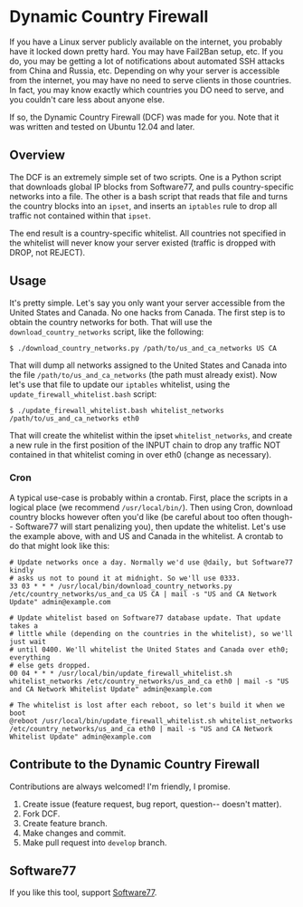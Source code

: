 # Dynamic Country Firewall

If you have a Linux server publicly available on the internet, you probably have
it locked down pretty hard. You may have Fail2Ban setup, etc. If you do, you may
be getting a lot of notifications about automated SSH attacks from China and
Russia, etc. Depending on why your server is accessible from the internet, you
may have no need to serve clients in those countries. In fact, you may know
exactly which countries you DO need to serve, and you couldn't care less about
anyone else.

If so, the Dynamic Country Firewall (DCF) was made for you. Note that it was
written and tested on Ubuntu 12.04 and later.


## Overview

The DCF is an extremely simple set of two scripts. One is a Python script that
downloads global IP blocks from Software77, and pulls country-specific networks
into a file. The other is a bash script that reads that file and turns the
country blocks into an `ipset`, and inserts an `iptables` rule to drop all
traffic not contained within that `ipset`.

The end result is a country-specific whitelist. All countries not specified in
the whitelist will never know your server existed (traffic is dropped
with DROP, not REJECT).


## Usage

It's pretty simple. Let's say you only want your server accessible from the
United States and Canada. No one hacks from Canada. The first step is to obtain
the country networks for both. That will use the `download_country_networks`
script, like the following:

```
$ ./download_country_networks.py /path/to/us_and_ca_networks US CA
```

That will dump all networks assigned to the United States and Canada into the
file `/path/to/us_and_ca_networks` (the path must already exist). Now let's use
that file to update our `iptables` whitelist, using the
`update_firewall_whitelist.bash` script:

```
$ ./update_firewall_whitelist.bash whitelist_networks /path/to/us_and_ca_networks eth0
```

That will create the whitelist within the ipset `whitelist_networks`, and create
a new rule in the first position of the INPUT chain to drop any traffic NOT
contained in that whitelist coming in over eth0 (change as necessary).


### Cron

A typical use-case is probably within a crontab. First, place the scripts in a
logical place (we recommend `/usr/local/bin/`). Then using Cron, download
country blocks however often you'd like (be careful about too often though--
Software77 will start penalizing you), then update the whitelist. Let's use the
example above, with and US and Canada in the whitelist. A crontab to do that
might look like this:

```
# Update networks once a day. Normally we'd use @daily, but Software77 kindly
# asks us not to pound it at midnight. So we'll use 0333.
33 03 * * * /usr/local/bin/download_country_networks.py /etc/country_networks/us_and_ca US CA | mail -s "US and CA Network Update" admin@example.com

# Update whitelist based on Software77 database update. That update takes a
# little while (depending on the countries in the whitelist), so we'll just wait
# until 0400. We'll whitelist the United States and Canada over eth0; everything
# else gets dropped.
00 04 * * * /usr/local/bin/update_firewall_whitelist.sh whitelist_networks /etc/country_networks/us_and_ca eth0 | mail -s "US and CA Network Whitelist Update" admin@example.com

# The whitelist is lost after each reboot, so let's build it when we boot
@reboot /usr/local/bin/update_firewall_whitelist.sh whitelist_networks /etc/country_networks/us_and_ca eth0 | mail -s "US and CA Network Whitelist Update" admin@example.com

```


## Contribute to the Dynamic Country Firewall

Contributions are always welcomed! I'm friendly, I promise.

1. Create issue (feature request, bug report, question-- doesn't matter).
2. Fork DCF.
3. Create feature branch.
4. Make changes and commit.
5. Make pull request into `develop` branch.


## Software77

If you like this tool, support [Software77](http://software77.net/geo-ip/).
